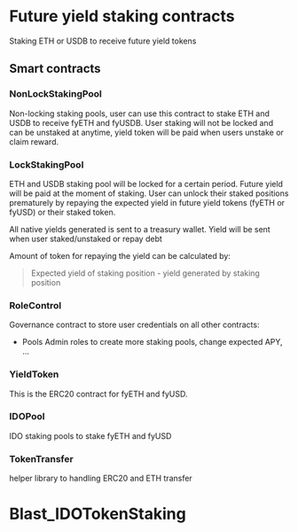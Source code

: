 # Future yield staking contracts

Staking ETH or USDB to receive future yield tokens

## Smart contracts

### NonLockStakingPool

Non-locking staking pools, user can use this contract to stake ETH and USDB to receive fyETH and fyUSDB.
User staking will not be locked and can be unstaked at anytime, yield token will be paid when users unstake or claim reward.

### LockStakingPool

ETH and USDB staking pool will be locked for a certain period. Future yield will be paid at the moment of staking.
User can unlock their staked positions prematurely by repaying the expected yield in future yield tokens (fyETH or fyUSD) or their staked token.

All native yields generated is sent to a treasury wallet. Yield will be sent when user staked/unstaked or repay debt

Amount of token for repaying the yield can be calculated by:
> Expected yield of staking position - yield generated by staking position


### RoleControl

Governance contract to store user credentials on all other contracts:

- Pools Admin roles to create more staking pools, change expected APY, ...

### YieldToken

This is the ERC20 contract for fyETH and fyUSD.

### IDOPool

IDO staking pools to stake fyETH and fyUSD

### TokenTransfer

helper library to handling ERC20 and ETH transfer
# Blast_IDOTokenStaking
